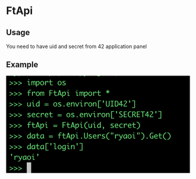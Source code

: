 # FtApi

## Usage
You need to have uid and secret from 42 application panel

## Example

![example](https://github.com/ryaoi/ftApi/blob/master/img/example.png)
